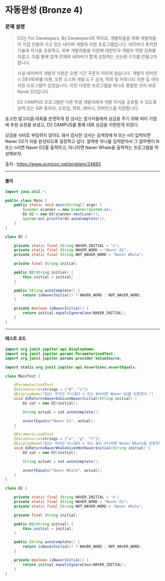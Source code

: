 # 자동완성 (Bronze 4)

### 문제 설명

> D2는 For Developers, By Developers의 약자로, 개발자들을 위해 개발자들이 직접 만들어 가고 있는 네이버 개발자 지원 프로그램입니다. 네이버가 축적한 기술과 지식을 공유하고, 외부 개발자들을 지원해 대한민국 개발자 역량 강화를 이끌고, 이를 통해 업계 전체와 네이버가 함께 성장하는 선순환 구조를 만들고자 합니다.
>
> 사실 네이버의 개발자 지원은 오랜 기간 꾸준히 이어져 왔습니다. 개발자 컨퍼런스 DEVIEW를 비롯, 오픈 소스와 개발 도구 공개, 학회 및 커뮤니티 지원 등 여러 지원 프로그램이 있었습니다. 이런 다양한 프로그램을 하나로 통합한 것이 바로 Naver D2입니다.
>
> D2 CAMPUS 프로그램은 다른 학생 개발자에게 개발 지식을 공유할 수 있도록 실력 있는 SW 동아리, 소모임, 학회, 세미나, 컨퍼런스를 지원합니다.

숭고한 알고리즘 대회를 운영하게 된 성서는 참가자들에게 상금을 주기 위해 여러 기업에 후원 요청을 보냈고, D2 CAMPUS를 통해 대회 상금을 지원받게 되었다.

상금을 사비로 부담하지 않아도 돼서 감사한 성서는 검색창에 N 또는 n이 입력되면 Naver D2가 자동 완성되도록 설정하고 싶다. 알파벳 하나를 입력받아서 그 알파벳이 N 또는 n이면 Naver D2를 출력하고, 아니라면 Naver Whale을 출력하는 프로그램을 작성해보자.

출처 : https://www.acmicpc.net/problem/24883

---

#### 풀이
~~~java
import java.util.*;

public class Main {
    public static void main(String[] args) {
        Scanner scanner = new Scanner(System.in);
        D2 d2 = new D2(scanner.nextLine());
        System.out.println(d2.autoComplete());
    }
}

class D2 {

    private static final String NAVER_INITIAL = "n";
    private static final String NAVER_WORD = "Naver D2";
    private static final String NOT_NAVER_WORD = "Naver Whale";

    private final String initial;

    public D2(String initial) {
        this.initial = initial;
    }

    public String autoComplete() {
        return isNaverInitial() ? NAVER_WORD : NOT_NAVER_WORD;
    }

    private boolean isNaverInitial() {
        return initial.equalsIgnoreCase(NAVER_INITIAL);
    }
}
~~~

---

#### 테스트 코드
~~~java
import org.junit.jupiter.api.DisplayName;
import org.junit.jupiter.params.ParameterizedTest;
import org.junit.jupiter.params.provider.ValueSource;

import static org.junit.jupiter.api.Assertions.assertEquals;

class MainTest {

    @ParameterizedTest
    @ValueSource(strings = {"N", "n"})
    @DisplayName("D2는 주어진 이니셜이 n 또는 N이라면 Naver D2를 반환한다.")
    void d2ReturnsNaverD2GivenNaverInitial(String initial) {
        D2 sut = new D2(initial);

        String actual = sut.autoComplete();

        assertEquals("Naver D2", actual);
    }

    @ParameterizedTest
    @ValueSource(strings = {"a", "g", "f"})
    @DisplayName("D2는 주어진 이니셜이 n 또는 N이 아니라면 Naver Whale을 반환한다.")
    void d2ReturnsNaverWhaleGivenNotNaverInitial(String initial) {
        D2 sut = new D2(initial);

        String actual = sut.autoComplete();

        assertEquals("Naver Whale", actual);
    }
}

class D2 {

    private static final String NAVER_INITIAL = "n";
    private static final String NAVER_WORD = "Naver D2";
    private static final String NOT_NAVER_WORD = "Naver Whale";

    private final String initial;

    public D2(String initial) {
        this.initial = initial;
    }

    public String autoComplete() {
        return isNaverInitial() ? NAVER_WORD : NOT_NAVER_WORD;
    }

    private boolean isNaverInitial() {
        return initial.equalsIgnoreCase(NAVER_INITIAL);
    }
}
~~~
